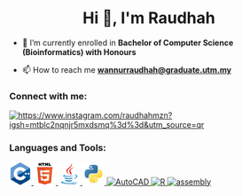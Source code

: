 <h1 align="center">Hi 👋, I'm Raudhah</h1>

- 🔭 I’m currently enrolled in **Bachelor of Computer Science (Bioinformatics) with Honours**

- 📫 How to reach me **wannurraudhah@graduate.utm.my**

<h3 align="left">Connect with me:</h3>
<p align="left">
  <a href="https://instagram.com/https://www.instagram.com/raudhahmzn?igsh=mtblc2nqnjr5mxdsmq%3d%3d&utm_source=qr" target="blank">
    <img align="center" src="https://raw.githubusercontent.com/rahuldkjain/github-profile-readme-generator/master/src/images/icons/Social/instagram.svg" alt="https://www.instagram.com/raudhahmzn?igsh=mtblc2nqnjr5mxdsmq%3d%3d&utm_source=qr" height="30" width="40" />
  </a>
</p>

<h3 align="left">Languages and Tools:</h3>
<p align="left"> 
  <a href="https://www.w3schools.com/cpp/" target="_blank" rel="noreferrer"> 
    <img src="https://raw.githubusercontent.com/devicons/devicon/master/icons/cplusplus/cplusplus-original.svg" alt="cplusplus" width="40" height="40"/> 
  </a> 
  <a href="https://www.w3.org/html/" target="_blank" rel="noreferrer"> 
    <img src="https://raw.githubusercontent.com/devicons/devicon/master/icons/html5/html5-original-wordmark.svg" alt="html5" width="40" height="40"/> 
  </a> 
  <a href="https://www.java.com" target="_blank" rel="noreferrer"> 
    <img src="https://raw.githubusercontent.com/devicons/devicon/master/icons/java/java-original.svg" alt="java" width="40" height="40"/> 
  </a> 
  <a href="https://www.python.org" target="_blank" rel="noreferrer"> 
    <img src="https://raw.githubusercontent.com/devicons/devicon/master/icons/python/python-original.svg" alt="python" width="40" height="40"/> 
  </a>
  <a href="https://uxwing.com/wp-content/themes/uxwing/download/brands-and-social-media/autocad-icon.svg" target="_blank">
    <img src="https://uxwing.com/wp-content/themes/uxwing/download/brands-and-social-media/autocad-icon.svg" alt="AutoCAD" width="40" height="40"/> 
  </a>
  <a href="https://www.r-project.org/" target="_blank" rel="noreferrer">
    <img src="https://www.r-project.org/Rlogo.png" alt="R" width="40" height="40"/>
  </a>
  <a href="https://en.wikipedia.org/wiki/Assembly_language" target="_blank" rel="noreferrer">
    <img src="https://upload.wikimedia.org/wikipedia/commons/8/8f/Assembly_language_icon.svg" alt="assembly" width="40" height="40"/>
  </a>
</p>
